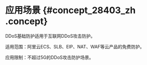 # 应用场景 {#concept_28403_zh .concept}

DDoS基础防护适用于互联网DDoS攻击防护。

适用范围：阿里云ECS、SLB、EIP、NAT、WAF等云产品的免费防护。

应用限制：不超过5G的DDoS攻击防护场景。

